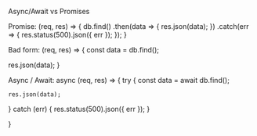 Async/Await vs Promises

Promise:
(req, res) => {
  db.find()
  .then(data => {
    res.json(data);
  })
  .catch(err => {
    res.status(500).json({ err });
  });
}

Bad form:
(req, res) => {
  const data = db.find();

  res.json(data);
}

Async / Await:
async (req, res) => {
  try {
    const data = await db.find();

    res.json(data);
  } catch (err) {
    res.status(500).json({ err });
  }

}